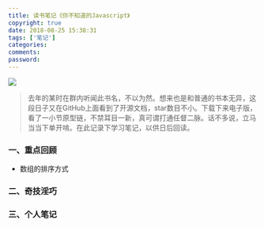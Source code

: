 ```yaml
---
title: 读书笔记《你不知道的Javascript》
copyright: true
date: 2018-08-25 15:38:31
tags: ['笔记']
categories: 
comments:
password:
---
```

![](http://p8sur5u78.bkt.clouddn.com/s28033372.jpg)

> 去年的某时在群内听闻此书名，不以为然。想来也是和普通的书本无异，这段日子又在GitHub上面看到了开源文档，star数目不小。下载下来电子版，看了一小节原型链，不禁耳目一新，真可谓打通任督二脉。话不多说，立马当当下单开啃。在此记录下学习笔记，以供日后回读。

### 一、重点回顾

- 数组的排序方式

### 二、奇技淫巧

### 三、个人笔记
